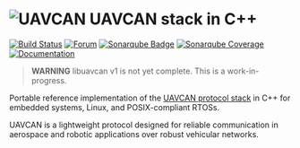 ![UAVCAN](doc_source/images/html/uavcan_logo.svg) UAVCAN stack in C++
===================

[![Build Status](https://badge.buildkite.com/af844974c06af6406e3b2192d98298b02b30f6ebebb5f8b16c.svg)](https://buildkite.com/uavcan/libuavcan-v1)
[![Forum](https://img.shields.io/discourse/https/forum.uavcan.org/users.svg)](https://forum.uavcan.org)
[![Sonarqube Badge](https://sonarcloud.io/api/project_badges/measure?project=UAVCAN_libuavcan&metric=alert_status)](https://sonarcloud.io/dashboard?id=UAVCAN_libuavcan)
[![Sonarqube Coverage](https://sonarcloud.io/api/project_badges/measure?project=UAVCAN_libuavcan&metric=coverage)](https://sonarcloud.io/dashboard?id=UAVCAN_libuavcan)
[![Documentation](https://img.shields.io/badge/docs-passing-green.svg)](https://uavcan.org/libuavcan/)

> **WARNING** libuavcan v1 is not yet complete. This is a work-in-progress.

Portable reference implementation of the [UAVCAN protocol stack](https://new.uavcan.org) in C++ for embedded systems, Linux, and POSIX-compliant RTOSs.

UAVCAN is a lightweight protocol designed for reliable communication in aerospace and robotic applications over robust vehicular networks.

